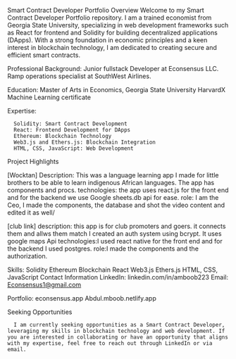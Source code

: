 Smart Contract Developer Portfolio
Overview
Welcome to my Smart Contract Developer Portfolio repository. 
      I am a trained economist from Georgia State University, specializing in web development frameworks such as React for frontend and Solidity for building decentralized applications (DApps). With a strong foundation in economic principles and a keen interest in blockchain technology, I am dedicated to creating secure and efficient smart contracts.

Professional Background:
      Junior fullstack Developer at Econsensus LLC.
      Ramp operations specialist at SouthWest Airlines.
      


Education:
      Master of Arts in Economics, Georgia State University
      HarvardX Machine Learning certificate

      
Expertise:

      Solidity: Smart Contract Development
      React: Frontend Development for DApps
      Ethereum: Blockchain Technology
      Web3.js and Ethers.js: Blockchain Integration
      HTML, CSS, JavaScript: Web Development


Project Highlights

[Wocktan]
  Description: This was a language learning app I made for little brothers to be able to learn indigenous African languages. 
              The app has components and procs. 
  technologies:     the app uses react.js for the front end and for the backend we use Google sheets.db api for ease.
  role: I am the Ceo, I made the components, the database and shot the video content and edited it as well/
             
        

[club link]
            description: this app is for club promoters and goers. it connects them and allws them match
                          I created an auth system using bcrypt.
                          It uses google maps Api
            technologies:I used react native for the front end and for the backend I used postgres.
            role:I made the components and the authorization.


Skills:
        Solidity
        Ethereum Blockchain
        React
        Web3.js
        Ethers.js
        HTML, CSS, JavaScript
        Contact Information
        LinkedIn: linkedin.com/in/amboob223
        Email: Econsensus1@gmail.com
        
Portfolio: econsensus.app
            Abdul.mboob.netlify.app
            
Seeking Opportunities

      I am currently seeking opportunities as a Smart Contract Developer, leveraging my skills in blockchain technology and web development. If you are interested in collaborating or have an opportunity that aligns with my expertise, feel free to reach out through LinkedIn or via email.
      
